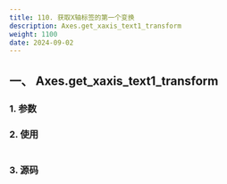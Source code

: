 ```yaml
---
title: 110. 获取X轴标签的第一个变换
description: Axes.get_xaxis_text1_transform
weight: 1100
date: 2024-09-02
---
```

<style>
th, td {
  border: 1px solid rgb(190, 190, 190);
}
</style>


## 一、 Axes.get_xaxis_text1_transform


### 1. 参数




### 2. 使用



```python


```


### 3. 源码
```python

```




